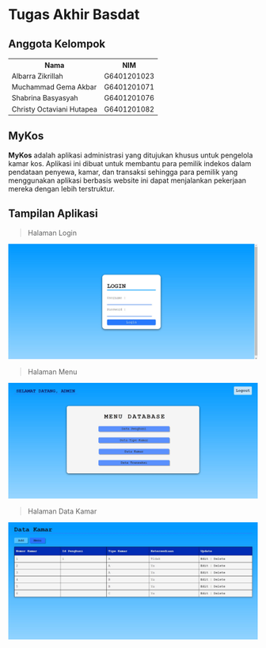 # Tugas Akhir Basdat

## Anggota Kelompok

<table>
  <tr>
    <th>Nama</th>
    <th>NIM</th>
  </tr>
  <tr>
    <td>Albarra Zikrillah</td>
    <td>G6401201023</td>
  </tr>
  <tr>
    <td>Muchammad Gema Akbar</td>
    <td>G6401201071</td>
  </tr>
  <tr>
    <td>Shabrina Basyasyah</td>
    <td>G6401201076</td>
  </tr>
  <tr>
    <td>Christy Octaviani Hutapea</td>
    <td>G6401201082</td>
  </tr>
</table>

## MyKos

**MyKos** adalah aplikasi administrasi yang ditujukan khusus untuk pengelola kamar kos.
Aplikasi ini dibuat untuk membantu para pemilik indekos dalam pendataan penyewa, kamar, dan transaksi sehingga para pemilik yang menggunakan aplikasi berbasis website 
ini dapat menjalankan pekerjaan mereka dengan lebih terstruktur.

## Tampilan Aplikasi
>Halaman Login
<p align="center">
  <img src="images/login.jpg" width="600" >
</p>

>Halaman Menu
<p align="center">
  <img src="images/dashboard.jpg" width="600" >
</p>

>Halaman Data Kamar
<p align="center">
  <img src="images/datakamar.jpg" width="600" >
</p>

